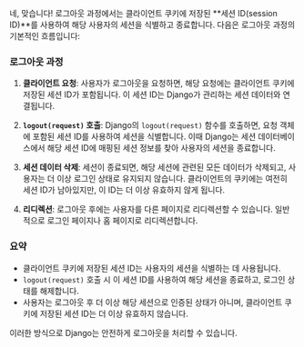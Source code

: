 네, 맞습니다! 로그아웃 과정에서는 클라이언트 쿠키에 저장된 **세션 ID(session ID)**를 사용하여 해당 사용자의 세션을 식별하고 종료합니다. 다음은 로그아웃 과정의 기본적인 흐름입니다:

### 로그아웃 과정

1. **클라이언트 요청**: 사용자가 로그아웃을 요청하면, 해당 요청에는 클라이언트 쿠키에 저장된 세션 ID가 포함됩니다. 이 세션 ID는 Django가 관리하는 세션 데이터와 연결됩니다.

2. **`logout(request)` 호출**: Django의 `logout(request)` 함수를 호출하면, 요청 객체에 포함된 세션 ID를 사용하여 세션을 식별합니다. 이때 Django는 세션
   데이터베이스에서 해당 세션 ID에 매핑된 세션 정보를 찾아 사용자의 세션을 종료합니다.

3. **세션 데이터 삭제**: 세션이 종료되면, 해당 세션에 관련된 모든 데이터가 삭제되고, 사용자는 더 이상 로그인 상태로 유지되지 않습니다. 클라이언트의 쿠키에는 여전히 세션 ID가 남아있지만, 이 ID는 더
   이상 유효하지 않게 됩니다.

4. **리디렉션**: 로그아웃 후에는 사용자를 다른 페이지로 리디렉션할 수 있습니다. 일반적으로 로그인 페이지나 홈 페이지로 리디렉션합니다.

### 요약

- 클라이언트 쿠키에 저장된 세션 ID는 사용자의 세션을 식별하는 데 사용됩니다.
- `logout(request)` 호출 시 이 세션 ID를 사용하여 해당 세션을 종료하고, 로그인 상태를 해제합니다.
- 사용자는 로그아웃 후 더 이상 해당 세션으로 인증된 상태가 아니며, 클라이언트 쿠키에 저장된 세션 ID는 더 이상 유효하지 않습니다.

이러한 방식으로 Django는 안전하게 로그아웃을 처리할 수 있습니다.